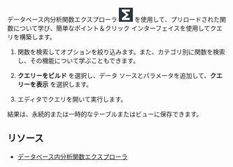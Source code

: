 データベース内分析関数エクスプローラ ![open\_indb\_explorer\_icon](Images/vxh1684731330989.svg) を使用して、プリロードされた関数について学び、簡単なポイント＆クリック インターフェイスを使用してクエリを構築します。

1.  関数を検索してオプションを絞り込みます。また、カテゴリ別に関数を検索し、その機能について学ぶこともできます。

2.  **クエリーをビルド** を選択し、データ ソースとパラメータを追加して、**クエリーを表示** を選択します。

3.  エディタでクエリを開いて実行します。

結果は、永続的または一時的なテーブルまたはビューに保存できます。

リソース
--------

-   [データベース内分析関数エクスプローラ](https://docs.teradata.com/access/sources/dita/topic?dita:mapPath=phg1621910019905.ditamap&dita:ditavalPath=pny1626732985837.ditaval&dita:topicPath=vot1684158652679.dita)
